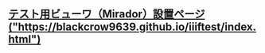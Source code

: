 <!COCTYPE>
<html>
<head>
  <meta charset="UTF-8">
  <title>test repo READ ME</title>
</head>
<body>
  <h2>
    <a href="https://blackcrow9639.github.io/iiiftest/index.html"> テスト用ビューワ（Mirador）設置ページ ("https://blackcrow9639.github.io/iiiftest/index.html") </a>
  </h2>
</body>
</html>
